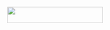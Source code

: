 
<p align="center"><a href="https://dashboard.heroku.com/new?template=https://github.com/Vivanxparth/RestricterBot"> <img src="https://img.shields.io/badge/Deploy%20On%20Heroku-black?style=for-the-badge&logo=heroku" width="220" height="38.45"/></a></p>
